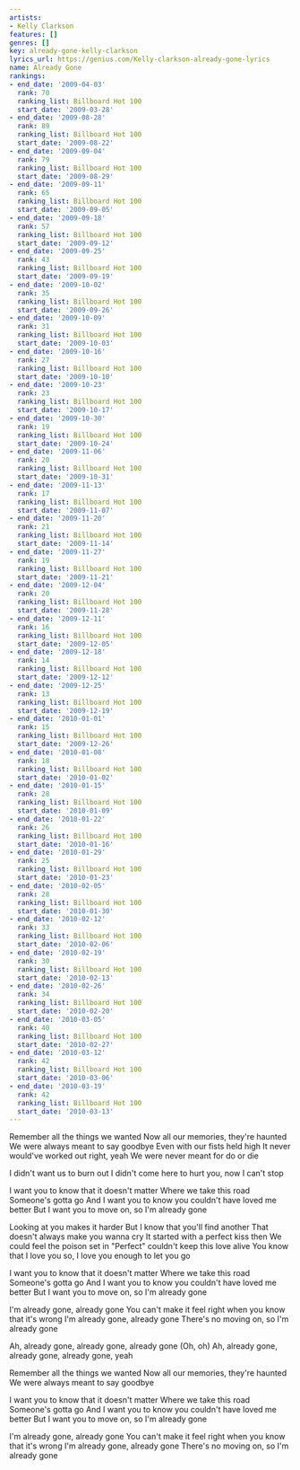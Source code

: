 ```yaml
---
artists:
- Kelly Clarkson
features: []
genres: []
key: already-gone-kelly-clarkson
lyrics_url: https://genius.com/Kelly-clarkson-already-gone-lyrics
name: Already Gone
rankings:
- end_date: '2009-04-03'
  rank: 70
  ranking_list: Billboard Hot 100
  start_date: '2009-03-28'
- end_date: '2009-08-28'
  rank: 89
  ranking_list: Billboard Hot 100
  start_date: '2009-08-22'
- end_date: '2009-09-04'
  rank: 79
  ranking_list: Billboard Hot 100
  start_date: '2009-08-29'
- end_date: '2009-09-11'
  rank: 65
  ranking_list: Billboard Hot 100
  start_date: '2009-09-05'
- end_date: '2009-09-18'
  rank: 57
  ranking_list: Billboard Hot 100
  start_date: '2009-09-12'
- end_date: '2009-09-25'
  rank: 43
  ranking_list: Billboard Hot 100
  start_date: '2009-09-19'
- end_date: '2009-10-02'
  rank: 35
  ranking_list: Billboard Hot 100
  start_date: '2009-09-26'
- end_date: '2009-10-09'
  rank: 31
  ranking_list: Billboard Hot 100
  start_date: '2009-10-03'
- end_date: '2009-10-16'
  rank: 27
  ranking_list: Billboard Hot 100
  start_date: '2009-10-10'
- end_date: '2009-10-23'
  rank: 23
  ranking_list: Billboard Hot 100
  start_date: '2009-10-17'
- end_date: '2009-10-30'
  rank: 19
  ranking_list: Billboard Hot 100
  start_date: '2009-10-24'
- end_date: '2009-11-06'
  rank: 20
  ranking_list: Billboard Hot 100
  start_date: '2009-10-31'
- end_date: '2009-11-13'
  rank: 17
  ranking_list: Billboard Hot 100
  start_date: '2009-11-07'
- end_date: '2009-11-20'
  rank: 21
  ranking_list: Billboard Hot 100
  start_date: '2009-11-14'
- end_date: '2009-11-27'
  rank: 19
  ranking_list: Billboard Hot 100
  start_date: '2009-11-21'
- end_date: '2009-12-04'
  rank: 20
  ranking_list: Billboard Hot 100
  start_date: '2009-11-28'
- end_date: '2009-12-11'
  rank: 16
  ranking_list: Billboard Hot 100
  start_date: '2009-12-05'
- end_date: '2009-12-18'
  rank: 14
  ranking_list: Billboard Hot 100
  start_date: '2009-12-12'
- end_date: '2009-12-25'
  rank: 13
  ranking_list: Billboard Hot 100
  start_date: '2009-12-19'
- end_date: '2010-01-01'
  rank: 15
  ranking_list: Billboard Hot 100
  start_date: '2009-12-26'
- end_date: '2010-01-08'
  rank: 18
  ranking_list: Billboard Hot 100
  start_date: '2010-01-02'
- end_date: '2010-01-15'
  rank: 28
  ranking_list: Billboard Hot 100
  start_date: '2010-01-09'
- end_date: '2010-01-22'
  rank: 26
  ranking_list: Billboard Hot 100
  start_date: '2010-01-16'
- end_date: '2010-01-29'
  rank: 25
  ranking_list: Billboard Hot 100
  start_date: '2010-01-23'
- end_date: '2010-02-05'
  rank: 28
  ranking_list: Billboard Hot 100
  start_date: '2010-01-30'
- end_date: '2010-02-12'
  rank: 33
  ranking_list: Billboard Hot 100
  start_date: '2010-02-06'
- end_date: '2010-02-19'
  rank: 30
  ranking_list: Billboard Hot 100
  start_date: '2010-02-13'
- end_date: '2010-02-26'
  rank: 34
  ranking_list: Billboard Hot 100
  start_date: '2010-02-20'
- end_date: '2010-03-05'
  rank: 40
  ranking_list: Billboard Hot 100
  start_date: '2010-02-27'
- end_date: '2010-03-12'
  rank: 42
  ranking_list: Billboard Hot 100
  start_date: '2010-03-06'
- end_date: '2010-03-19'
  rank: 42
  ranking_list: Billboard Hot 100
  start_date: '2010-03-13'
---
```

Remember all the things we wanted
Now all our memories, they're haunted
We were always meant to say goodbye
Even with our fists held high
It never would've worked out right, yeah
We were never meant for do or die


I didn't want us to burn out
I didn't come here to hurt you, now I can't stop


I want you to know that it doesn't matter
Where we take this road
Someone's gotta go
And I want you to know you couldn't have loved me better
But I want you to move on, so I'm already gone


Looking at you makes it harder
But I know that you'll find another
That doesn't always make you wanna cry
It started with a perfect kiss then
We could feel the poison set in
"Perfect" couldn't keep this love alive
You know that I love you so, I love you enough to let you go


I want you to know that it doesn't matter
Where we take this road
Someone's gotta go
And I want you to know you couldn't have loved me better
But I want you to move on, so I'm already gone


I'm already gone, already gone
You can't make it feel right when you know that it's wrong
I'm already gone, already gone
There's no moving on, so I'm already gone


Ah, already gone, already gone, already gone (Oh, oh)
Ah, already gone, already gone, already gone, yeah


Remember all the things we wanted
Now all our memories, they're haunted
We were always meant to say goodbye


I want you to know that it doesn't matter
Where we take this road
Someone's gotta go
And I want you to know you couldn't have loved me better
But I want you to move on, so I'm already gone


I'm already gone, already gone
You can't make it feel right when you know that it's wrong
I'm already gone, already gone
There's no moving on, so I'm already gone

